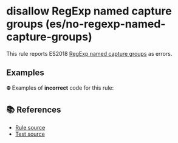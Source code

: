 # disallow RegExp named capture groups (es/no-regexp-named-capture-groups)

This rule reports ES2018 [RegExp named capture groups](https://github.com/tc39/proposal-regexp-named-groups#readme) as errors.

## Examples

⛔ Examples of **incorrect** code for this rule:

<eslint-playground type="bad" code="/*eslint es/no-regexp-named-capture-groups: error */
const r1 = /(?&lt;a&gt;b)c/
" />

## 📚 References

- [Rule source](https://github.com/mysticatea/eslint-plugin-es/blob/v1.3.0/lib/rules/no-regexp-named-capture-groups.js)
- [Test source](https://github.com/mysticatea/eslint-plugin-es/blob/v1.3.0/tests/lib/rules/no-regexp-named-capture-groups.js)
